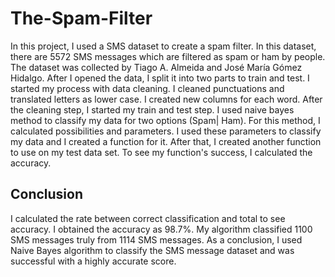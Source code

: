 # The-Spam-Filter

In this project, I used a SMS dataset to create a spam filter. In this dataset, there are 5572 SMS messages which are filtered as spam or ham 
by people. The dataset was collected by Tiago A. Almeida and José María Gómez Hidalgo. 
After I opened the data, I split it into two parts to train and test.
I started my process with data cleaning. I cleaned punctuations and translated letters as lower case. I created new columns for each word. 
After the cleaning step, I started my train and test step. I used naive bayes method to classify my data for two options (Spam| Ham). For this method, I 
calculated possibilities and parameters. I used these parameters to classify my data and I created a function for it. After that, I created another 
function to use on my test data set. To see my function's success, I calculated the accuracy.

## Conclusion

I calculated the rate between correct classification and total to see accuracy. I obtained the accuracy as 98.7%. My algorithm classified 1100 SMS 
messages
truly from 1114 SMS messages. As a conclusion, I used Naive Bayes algorithm to classify the SMS message dataset and was successful with a highly accurate score. 

